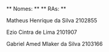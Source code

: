 ** Nomes: ** 			** RAs: **

Matheus Henrique da Silva		2102855 

Ezio Cintra de Lima				  	2101907 

Gabriel Amed Mlaker da Silva	2103166
